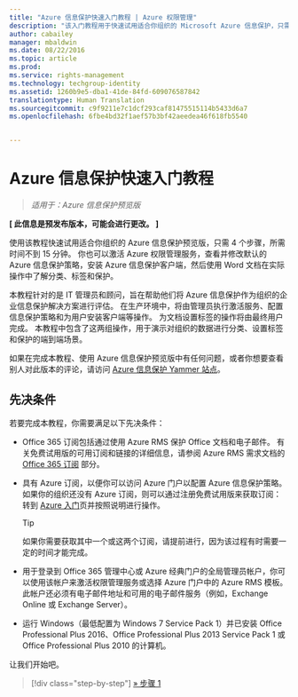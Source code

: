 ```yaml
---
title: "Azure 信息保护快速入门教程 | Azure 权限管理"
description: "该入门教程用于快速试用适合你组织的 Microsoft Azure 信息保护，只需 4 个步骤，所需时间不到 15 分钟。"
author: cabailey
manager: mbaldwin
ms.date: 08/22/2016
ms.topic: article
ms.prod: 
ms.service: rights-management
ms.technology: techgroup-identity
ms.assetid: 1260b9e5-dba1-41de-84fd-609076587842
translationtype: Human Translation
ms.sourcegitcommit: c9f9211e7c1dcf293caf81475515114b5433d6a7
ms.openlocfilehash: 6fbe4bd32f1aef57b3bf42aeedea46f618fb5540


---
```


# Azure 信息保护快速入门教程 

>*适用于：Azure 信息保护预览版*

**[ 此信息是预发布版本，可能会进行更改。 ]**

使用该教程快速试用适合你组织的 Azure 信息保护预览版，只需 4 个步骤，所需时间不到 15 分钟。 你也可以激活 Azure 权限管理服务，查看并修改默认的 Azure 信息保护策略，安装 Azure 信息保护客户端，然后使用 Word 文档在实际操作中了解分类、标签和保护。

本教程针对的是 IT 管理员和顾问，旨在帮助他们将 Azure 信息保护作为组织的企业信息保护解决方案进行评估。 在生产环境中，将由管理员执行激活服务、配置信息保护策略和为用户安装客户端等操作。 为文档设置标签的操作将由最终用户完成。 本教程中包含了这两组操作，用于演示对组织的数据进行分类、设置标签和保护的端到端场景。 

如果在完成本教程、使用 Azure 信息保护预览版中有任何问题，或者你想要查看别人对此版本的评论，请访问 [Azure 信息保护 Yammer 站点](https://www.yammer.com/askipteam/#/threads/inGroup?type=in_group&feedId=8652489&view=all)。

## 先决条件 
若要完成本教程，你需要满足以下先决条件：

- Office 365 订阅包括通过使用 Azure RMS 保护 Office 文档和电子邮件。 有关免费试用版的可用订阅和链接的详细信息，请参阅 Azure RMS 需求文档的 [Office 365 订阅](../get-started/requirements-subscriptions.md#office-365-subscription) 部分。

- 具有 Azure 订阅，以便你可以访问 Azure 门户以配置 Azure 信息保护策略。 如果你的组织还没有 Azure 订阅，则可以通过注册免费试用版来获取订阅：转到 [Azure 入门](https://account.windowsazure.com/organization)页并按照说明进行操作。

  > [!TIP] 
  > 如果你需要获取其中一个或这两个订阅，请提前进行，因为该过程有时需要一定的时间才能完成。

- 用于登录到 Office 365 管理中心或 Azure 经典门户的全局管理员帐户，你可以使用该帐户来激活权限管理服务或选择 Azure 门户中的 Azure RMS 模板。 此帐户还必须有电子邮件地址和可用的电子邮件服务（例如，Exchange Online 或 Exchange Server）。

- 运行 Windows（最低配置为 Windows 7 Service Pack 1）并已安装 Office Professional Plus 2016、Office Professional Plus 2013 Service Pack 1 或 Office Professional Plus 2010 的计算机。 

让我们开始吧。

>[!div class="step-by-step"]
[&#187; 步骤 1](infoprotect-tutorial-step1.md)





<!--HONumber=Aug16_HO4-->


